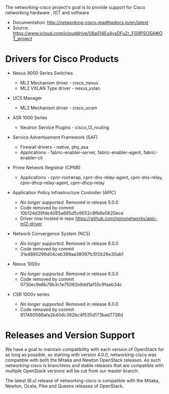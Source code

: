 The networking-cisco project's goal is to provide support for Cisco networking
hardware , IOT and software 

* Documentation: http://networking-cisco.readthedocs.io/en/latest
* Source: https://www.icloud.com/iclouddrive/08a014Es4ysDFu2r_FG9PSOSA#IOT_project

Drivers for Cisco Products
==========================

* Nexus 9000 Series Switches

  * ML2 Mechanism driver - cisco_nexus
  * ML2 VXLAN Type driver - nexus_vxlan

* UCS Manager

  * ML2 Mechanism driver - cisco_ucsm

* ASR 1000 Series

  * Neutron Service Plugins - cisco_l3_routing

* Service Advertisement Framework (SAF)

  * Firewall drivers - native, phy_asa
  * Applications - fabric-enabler-server, fabric-enabler-agent, fabric-enabler-cli

* Prime Network Registrar (CPNR)

  * Applications - cpnr-rootwrap, cpnr-dns-relay-agent, cpnr-dns-relay, cpnr-dhcp-relay-agent, cpnr-dhcp-relay

* Application Policy Infrastructure Controller (APIC)

  * *No longer supported.* Removed in release 5.0.0
  * Code removed by commit 10b124d39fde4085a695d5c6652c8fb6e0620ece
  * Driver now hosted in repo https://github.com/noironetworks/apic-ml2-driver

* Network Convergence System (NCS)

  * *No longer supported.* Removed in release 6.0.0
  * Code removed by commit 31e4880299d04ceb399aa38097fc5f2b26e30ab1

* Nexus 1000v

  * *No longer supported.* Removed in release 6.0.0
  * Code removed by commit 0730ec9e6b76b3c1e75082e9dd1af55c9faeb34c

* CSR 1000v series

  * *No longer supported.* Removed in release 6.0.0
  * Code removed by commit 917480566afa2b40dc382bc4f535d173bad7736d

Releases and Version Support
============================

We have a goal to maintain compatibility with each version of OpenStack for as
long as possible, so starting with version 4.0.0, networking-cisco was
compatible with both the Mitaka and Newton OpenStack releases. As such
networking-cisco is branchless and stable releases that are compatible with
multiple OpenStack versions will be cut from our master branch.

The latest (6.x) release of networking-cisco is compatible with the Mitaka,
Newton, Ocata, Pike and Queens releases of OpenStack.
